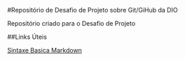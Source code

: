 #Repositório de Desafio de Projeto sobre Git/GiHub da DIO

Repositório criado para o Desafio de Projeto


##Links Úteis

[Sintaxe Basica Markdown](https://www.markdownguide.org/basic-syntax/)
